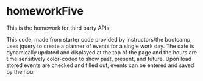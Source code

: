 # homeworkFive
 This is the homework for third party APIs

 This code, made from starter code provided by instructors/the bootcamp, uses jquery to create a planner of events for a single work day. 
 The date is dynamically updated and displayed at the top of the page and the hours are time sensitively color-coded to show past, present, and future.
 Upon load stored events are checked and filled out, events can be entered and saved by the hour
